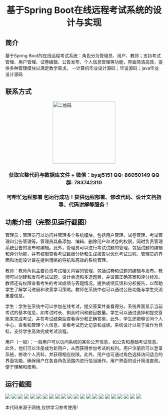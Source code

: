 <p><h1 align="center">基于Spring Boot在线远程考试系统的设计与实现</h1></p>

## 简介
基于Spring Boot的在线远程考试系统：角色分为管理员、用户、教师；支持考试管理、用户管理、试卷编辑、公告发布、个人信息管理等功能，界面简洁高效，提供多种管理模块以满足教学需求。    --计算机毕业设计源码；毕设源码；java毕业设计源码


## 联系方式
<img src="https://bs-1329754181.cos.ap-shanghai.myqcloud.com/wx.jpg" alt="二维码" style="display: block; margin: 0 auto;" width="200px">
<p><h3 align="center">获取完整代码与数据库文件 + 微信：bysj5151 QQ: 86050149 QQ群: 783742310</h3></p>
<p><h3 align="center">可帮忙远程部署 包运行成功！提供远程部署、修改代码、设计文档指导、代码讲解等服务！</h3></p>

## 功能介绍（完整见运行截图）
管理员：管理员可以访问并管理多个系统模块，包括用户管理、试卷管理、考试管理和公告管理等。管理员具备添加、编辑、删除用户和试卷的权限，同时负责管理系统公告的发布和编辑。此外，管理员可以进行考试试题的管理，包括试题的编辑和评分功能，并有权限查看考试数据分析和生成报告以优化考试过程。管理员的界面和功能设计旨在提供清晰的导航和高效的系统管理。

教师：教师角色主要负责考试相关内容的管理，包括试卷和试题的编辑与发布。教师可以创建和发布考试试题，设计单选和多选题目，并设置正确答案和评分标准。教师还有权限查看考生的考试成绩与答题情况，提供成绩反馈和分析报告，以帮助学生了解学习进展和改善学习策略。教师在系统中也可以通过公告功能与学生交流重要信息。

学生：学生在系统中可以参加在线考试，提交答案并查看得分。系统界面显示当前考试的基本信息，如考试时长、剩余时间和题目数量。学生可以通过选择和提交答案来完成考试，并在考试结束后查看得分和正确答案。此外，学生还能够访问个人中心，查看和管理个人信息、查看考试历史记录和成绩。系统设计以易于操作为目标，支持学生高效完成考试流程。

用户（一般）：一般用户可以访问系统的某些公开信息，如公告和基础考试信息。此外，他们可以注册成为新用户，从而获得参加考试的权利。用户注册后可以登录系统，修改个人资料，并获得相应权限。此外，用户也可通过角色选择访问适合的界面功能，确保用户在各自角色范围内进行恰当操作。用户界面的设计简洁直观，便于理解和使用。


## 运行截图
![](https://bs-1329754181.cos.ap-shanghai.myqcloud.com/spring/OnlineRemoteExaminationSystemDesignAndImplementation/img/001.jpg)
![](https://bs-1329754181.cos.ap-shanghai.myqcloud.com/spring/OnlineRemoteExaminationSystemDesignAndImplementation/img/002.jpg)
![](https://bs-1329754181.cos.ap-shanghai.myqcloud.com/spring/OnlineRemoteExaminationSystemDesignAndImplementation/img/003.jpg)
![](https://bs-1329754181.cos.ap-shanghai.myqcloud.com/spring/OnlineRemoteExaminationSystemDesignAndImplementation/img/004.jpg)
![](https://bs-1329754181.cos.ap-shanghai.myqcloud.com/spring/OnlineRemoteExaminationSystemDesignAndImplementation/img/005.jpg)
![](https://bs-1329754181.cos.ap-shanghai.myqcloud.com/spring/OnlineRemoteExaminationSystemDesignAndImplementation/img/006.jpg)
![](https://bs-1329754181.cos.ap-shanghai.myqcloud.com/spring/OnlineRemoteExaminationSystemDesignAndImplementation/img/007.jpg)
![](https://bs-1329754181.cos.ap-shanghai.myqcloud.com/spring/OnlineRemoteExaminationSystemDesignAndImplementation/img/008.jpg)
![](https://bs-1329754181.cos.ap-shanghai.myqcloud.com/spring/OnlineRemoteExaminationSystemDesignAndImplementation/img/009.jpg)
![](https://bs-1329754181.cos.ap-shanghai.myqcloud.com/spring/OnlineRemoteExaminationSystemDesignAndImplementation/img/010.jpg)
![](https://bs-1329754181.cos.ap-shanghai.myqcloud.com/spring/OnlineRemoteExaminationSystemDesignAndImplementation/img/011.jpg)
![](https://bs-1329754181.cos.ap-shanghai.myqcloud.com/spring/OnlineRemoteExaminationSystemDesignAndImplementation/img/012.jpg)
![](https://bs-1329754181.cos.ap-shanghai.myqcloud.com/spring/OnlineRemoteExaminationSystemDesignAndImplementation/img/013.jpg)
![](https://bs-1329754181.cos.ap-shanghai.myqcloud.com/spring/OnlineRemoteExaminationSystemDesignAndImplementation/img/014.jpg)
![](https://bs-1329754181.cos.ap-shanghai.myqcloud.com/spring/OnlineRemoteExaminationSystemDesignAndImplementation/img/015.jpg)
![](https://bs-1329754181.cos.ap-shanghai.myqcloud.com/spring/OnlineRemoteExaminationSystemDesignAndImplementation/img/016.jpg)
![](https://bs-1329754181.cos.ap-shanghai.myqcloud.com/spring/OnlineRemoteExaminationSystemDesignAndImplementation/img/017.jpg)
![](https://bs-1329754181.cos.ap-shanghai.myqcloud.com/spring/OnlineRemoteExaminationSystemDesignAndImplementation/img/018.jpg)
![](https://bs-1329754181.cos.ap-shanghai.myqcloud.com/spring/OnlineRemoteExaminationSystemDesignAndImplementation/img/019.jpg)
![](https://bs-1329754181.cos.ap-shanghai.myqcloud.com/spring/OnlineRemoteExaminationSystemDesignAndImplementation/img/020.jpg)
![](https://bs-1329754181.cos.ap-shanghai.myqcloud.com/spring/OnlineRemoteExaminationSystemDesignAndImplementation/img/021.jpg)
![](https://bs-1329754181.cos.ap-shanghai.myqcloud.com/spring/OnlineRemoteExaminationSystemDesignAndImplementation/img/022.jpg)

<p>本代码来源于网络,仅供学习参考使用!</p>
